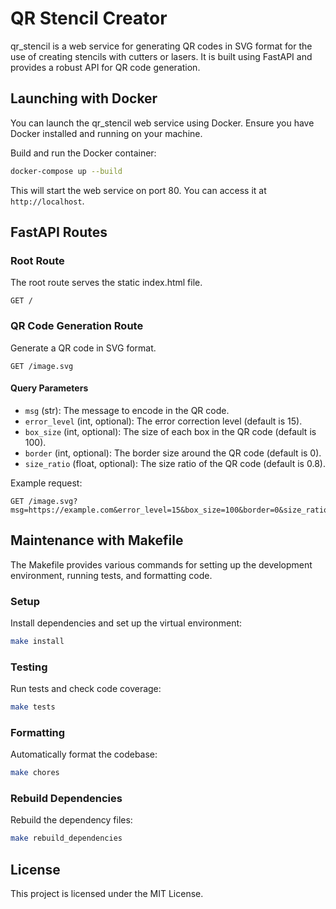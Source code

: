 # QR Stencil Creator

qr_stencil is a web service for generating QR codes in SVG format for the use of creating stencils with cutters or lasers. It is built using FastAPI and provides a robust API for QR code generation.


## Launching with Docker

You can launch the qr_stencil web service using Docker. Ensure you have Docker installed and running on your machine.

Build and run the Docker container:

```bash
docker-compose up --build
```

This will start the web service on port 80. You can access it at `http://localhost`.

## FastAPI Routes

### Root Route

The root route serves the static index.html file.

```http
GET /
```

### QR Code Generation Route

Generate a QR code in SVG format.

```http
GET /image.svg
```

#### Query Parameters

- `msg` (str): The message to encode in the QR code.
- `error_level` (int, optional): The error correction level (default is 15).
- `box_size` (int, optional): The size of each box in the QR code (default is 100).
- `border` (int, optional): The border size around the QR code (default is 0).
- `size_ratio` (float, optional): The size ratio of the QR code (default is 0.8).

Example request:

```http
GET /image.svg?msg=https://example.com&error_level=15&box_size=100&border=0&size_ratio=0.8
```

## Maintenance with Makefile

The Makefile provides various commands for setting up the development environment, running tests, and formatting code.

### Setup

Install dependencies and set up the virtual environment:

```bash
make install
```

### Testing

Run tests and check code coverage:

```bash
make tests
```

### Formatting

Automatically format the codebase:

```bash
make chores
```

### Rebuild Dependencies

Rebuild the dependency files:

```bash
make rebuild_dependencies
```

## License

This project is licensed under the MIT License.
